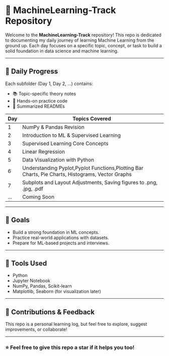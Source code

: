 
# 🧠 MachineLearning-Track Repository

Welcome to the **MachineLearning-Track** repository! This repo is dedicated to documenting my daily journey of learning Machine Learning from the ground up. Each day focuses on a specific topic, concept, or task to build a solid foundation in data science and machine learning.

---

## 📅 Daily Progress

Each subfolder (Day 1, Day 2, ...) contains:
- 📚 Topic-specific theory notes
- 🧪 Hands-on practice code
- 🧾 Summarized READMEs

| Day | Topics Covered                      |
|-----|-------------------------------------|
| 1   | NumPy & Pandas Revision             |
| 2   | Introduction to ML & Supervised Learning |
| 3   | Supervised Learning Core Concepts |
| 4   | Linear Regression                   |
| 5   | Data Visualization with Python   |
| 6   | Understanding Pyplot,Pyplot Functions,Plotting Bar Charts, Pie Charts, Histograms, Vector Graphs|
| 7   | Subplots and Layout Adjustments, Saving figures to .png, .jpg, .pdf |
| ... | Coming Soon                         |

---

## 🎯 Goals
- Build a strong foundation in ML concepts.
- Practice real-world applications with datasets.
- Prepare for ML-based projects and interviews.

---

## 🚀 Tools Used
- Python
- Jupyter Notebook
- NumPy, Pandas, Scikit-learn
- Matplotlib, Seaborn (for visualization later)

---

## 🤝 Contributions & Feedback

This repo is a personal learning log, but feel free to explore, suggest improvements, or collaborate!

---

### ⭐ Feel free to give this repo a star if it helps you too!

